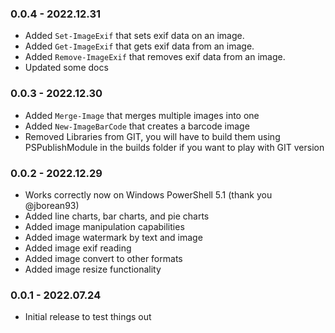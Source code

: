﻿### 0.0.4 - 2022.12.31
- Added `Set-ImageExif` that sets exif data on an image.
- Added `Get-ImageExif` that gets exif data from an image.
- Added `Remove-ImageExif` that removes exif data from an image.
- Updated some docs

### 0.0.3 - 2022.12.30
- Added `Merge-Image` that merges multiple images into one
- Added `New-ImageBarCode` that creates a barcode image
- Removed Libraries from GIT, you will have to build them using PSPublishModule in the builds folder if you want to play with GIT version

### 0.0.2 - 2022.12.29
- Works correctly now on Windows PowerShell 5.1 (thank you @jborean93)
- Added line charts, bar charts, and pie charts
- Added image manipulation capabilities
- Added image watermark by text and image
- Added image exif reading
- Added image convert to other formats
- Added image resize functionality

### 0.0.1 - 2022.07.24
- Initial release to test things out